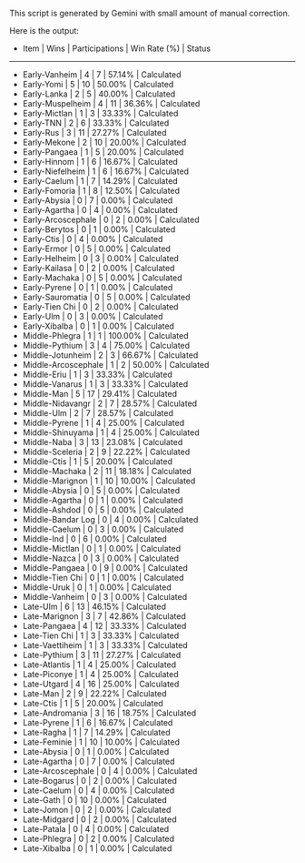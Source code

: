 This script is generated by Gemini with small amount of manual correction.

Here is the output:
- Item                      |  Wins | Participations | Win Rate (%) | Status
---------------------------------------------------------------------------
- Early-Vanheim             |     4 |              7 |       57.14% | Calculated
- Early-Yomi                |     5 |             10 |       50.00% | Calculated
- Early-Lanka               |     2 |              5 |       40.00% | Calculated
- Early-Muspelheim          |     4 |             11 |       36.36% | Calculated
- Early-Mictlan             |     1 |              3 |       33.33% | Calculated
- Early-TNN                 |     2 |              6 |       33.33% | Calculated
- Early-Rus                 |     3 |             11 |       27.27% | Calculated
- Early-Mekone              |     2 |             10 |       20.00% | Calculated
- Early-Pangaea             |     1 |              5 |       20.00% | Calculated
- Early-Hinnom              |     1 |              6 |       16.67% | Calculated
- Early-Niefelheim          |     1 |              6 |       16.67% | Calculated
- Early-Caelum              |     1 |              7 |       14.29% | Calculated
- Early-Fomoria             |     1 |              8 |       12.50% | Calculated
- Early-Abysia              |     0 |              7 |        0.00% | Calculated
- Early-Agartha             |     0 |              4 |        0.00% | Calculated
- Early-Arcoscephale        |     0 |              2 |        0.00% | Calculated
- Early-Berytos             |     0 |              1 |        0.00% | Calculated
- Early-Ctis                |     0 |              4 |        0.00% | Calculated
- Early-Ermor               |     0 |              5 |        0.00% | Calculated
- Early-Helheim             |     0 |              3 |        0.00% | Calculated
- Early-Kailasa             |     0 |              2 |        0.00% | Calculated
- Early-Machaka             |     0 |              5 |        0.00% | Calculated
- Early-Pyrene              |     0 |              1 |        0.00% | Calculated
- Early-Sauromatia          |     0 |              5 |        0.00% | Calculated
- Early-Tien Chi            |     0 |              2 |        0.00% | Calculated
- Early-Ulm                 |     0 |              3 |        0.00% | Calculated
- Early-Xibalba             |     0 |              1 |        0.00% | Calculated
- Middle-Phlegra            |     1 |              1 |      100.00% | Calculated
- Middle-Pythium            |     3 |              4 |       75.00% | Calculated
- Middle-Jotunheim          |     2 |              3 |       66.67% | Calculated
- Middle-Arcoscephale       |     1 |              2 |       50.00% | Calculated
- Middle-Eriu               |     1 |              3 |       33.33% | Calculated
- Middle-Vanarus            |     1 |              3 |       33.33% | Calculated
- Middle-Man                |     5 |             17 |       29.41% | Calculated
- Middle-Nidavangr          |     2 |              7 |       28.57% | Calculated
- Middle-Ulm                |     2 |              7 |       28.57% | Calculated
- Middle-Pyrene             |     1 |              4 |       25.00% | Calculated
- Middle-Shinuyama          |     1 |              4 |       25.00% | Calculated
- Middle-Naba               |     3 |             13 |       23.08% | Calculated
- Middle-Sceleria           |     2 |              9 |       22.22% | Calculated
- Middle-Ctis               |     1 |              5 |       20.00% | Calculated
- Middle-Machaka            |     2 |             11 |       18.18% | Calculated
- Middle-Marignon           |     1 |             10 |       10.00% | Calculated
- Middle-Abysia             |     0 |              5 |        0.00% | Calculated
- Middle-Agartha            |     0 |              1 |        0.00% | Calculated
- Middle-Ashdod             |     0 |              5 |        0.00% | Calculated
- Middle-Bandar Log         |     0 |              4 |        0.00% | Calculated
- Middle-Caelum             |     0 |              3 |        0.00% | Calculated
- Middle-Ind                |     0 |              6 |        0.00% | Calculated
- Middle-Mictlan            |     0 |              1 |        0.00% | Calculated
- Middle-Nazca              |     0 |              3 |        0.00% | Calculated
- Middle-Pangaea            |     0 |              9 |        0.00% | Calculated
- Middle-Tien Chi           |     0 |              1 |        0.00% | Calculated
- Middle-Uruk               |     0 |              1 |        0.00% | Calculated
- Middle-Vanheim            |     0 |              3 |        0.00% | Calculated
- Late-Ulm                  |     6 |             13 |       46.15% | Calculated
- Late-Marignon             |     3 |              7 |       42.86% | Calculated
- Late-Pangaea              |     4 |             12 |       33.33% | Calculated
- Late-Tien Chi             |     1 |              3 |       33.33% | Calculated
- Late-Vaettiheim           |     1 |              3 |       33.33% | Calculated
- Late-Pythium              |     3 |             11 |       27.27% | Calculated
- Late-Atlantis             |     1 |              4 |       25.00% | Calculated
- Late-Piconye              |     1 |              4 |       25.00% | Calculated
- Late-Utgard               |     4 |             16 |       25.00% | Calculated
- Late-Man                  |     2 |              9 |       22.22% | Calculated
- Late-Ctis                 |     1 |              5 |       20.00% | Calculated
- Late-Andromania           |     3 |             16 |       18.75% | Calculated
- Late-Pyrene               |     1 |              6 |       16.67% | Calculated
- Late-Ragha                |     1 |              7 |       14.29% | Calculated
- Late-Feminie              |     1 |             10 |       10.00% | Calculated
- Late-Abysia               |     0 |              1 |        0.00% | Calculated
- Late-Agartha              |     0 |              7 |        0.00% | Calculated
- Late-Arcoscephale         |     0 |              4 |        0.00% | Calculated
- Late-Bogarus              |     0 |              2 |        0.00% | Calculated
- Late-Caelum               |     0 |              4 |        0.00% | Calculated
- Late-Gath                 |     0 |             10 |        0.00% | Calculated
- Late-Jomon                |     0 |              2 |        0.00% | Calculated
- Late-Midgard              |     0 |              2 |        0.00% | Calculated
- Late-Patala               |     0 |              4 |        0.00% | Calculated
- Late-Phlegra              |     0 |              2 |        0.00% | Calculated
- Late-Xibalba              |     0 |              1 |        0.00% | Calculated
